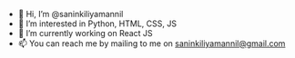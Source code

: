 - 👋 Hi, I’m @saninkiliyamannil
- 👀 I’m interested in Python, HTML, CSS, JS
- 🌱 I’m currently working on React JS
- 📫 You can reach me by mailing to me on saninkiliyamannil@gmail.com

<!---
saninkiliyamannil/saninkiliyamannil is a ✨ special ✨ repository because its `README.md` (this file) appears on your GitHub profile.
You can click the Preview link to take a look at your changes.
--->
